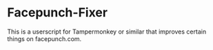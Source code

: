 # Facepunch-Fixer
This is a userscript for Tampermonkey or similar that improves certain things on facepunch.com.
